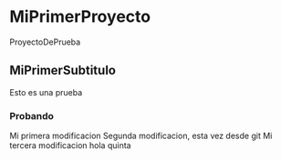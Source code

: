 # MiPrimerProyecto
ProyectoDePrueba

## MiPrimerSubtitulo
Esto es una prueba

### Probando
Mi primera modificacion
Segunda modificacion, esta vez desde git
Mi tercera modificacion
hola
quinta

